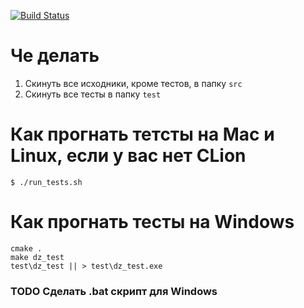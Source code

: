 [![Build Status](https://travis-ci.org/frnkySila/shersh_gtest_template.svg?branch=master)](https://travis-ci.org/frnkySila/shersh_gtest_template)

# Че делать

1. Скинуть все исходники, кроме тестов, в папку `src`
2. Скинуть все тесты в папку `test`

# Как прогнать тетсты на Mac и Linux, если у вас нет CLion

`$ ./run_tests.sh`

# Как прогнать тесты на Windows

    cmake .
    make dz_test
    test\dz_test || > test\dz_test.exe

### TODO Cделать .bat скрипт для Windows 

